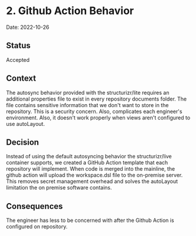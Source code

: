 # 2. Github Action Behavior

Date: 2022-10-26

## Status

Accepted

## Context

The autosync behavior provided with the structurizr/lite requires an additional properties file to exist in every repository documents folder.  The file contains sensitive information that we don't want to store in the repository.  This is a security concern.  Also, complicates each engineer's environment.  Also, it doesn't work properly when views aren't configured to use autoLayout.  

## Decision

Instead of using the default autosyncing behavior the structurizr/live container supports, we created a GitHub Action template that each repository will implement.  When code is merged into the mainline, the github action will upload the workspace.dsl file to the on-premise server.  This removes secret management overhead and solves the autoLayout limitation the on premise software contains.

## Consequences

The engineer has less to be concerned with after the Github Action is configured on repository.
